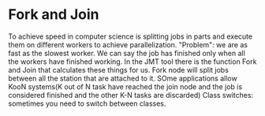 # Fork and Join
To achieve speed in computer science is splitting jobs in parts and execute them on different workers to achieve parallelization. "Problem": we are as fast as the slowest worker.
We can say the job has finished only when all the workers have finished working.
In the JMT tool there is the function Fork and Join that calculates these things for us.
Fork node will split jobs between all the station that are attached to it. 
SOme applications allow KooN systems(K out of N task have reached the join node and the job is considered finished and the other K-N tasks are discarded)
Class switches: sometimes you need to switch between classes.
